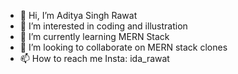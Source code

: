 - 👋 Hi, I’m Aditya Singh Rawat
- 👀 I’m interested in coding and illustration
- 🌱 I’m currently learning MERN Stack
- 💞️ I’m looking to collaborate on MERN stack clones
- 📫 How to reach me Insta: ida_rawat

<!---
Adi-Ida404/Adi-Ida404 is a ✨ special ✨ repository because its `README.md` (this file) appears on your GitHub profile.
You can click the Preview link to take a look at your changes.
--->
